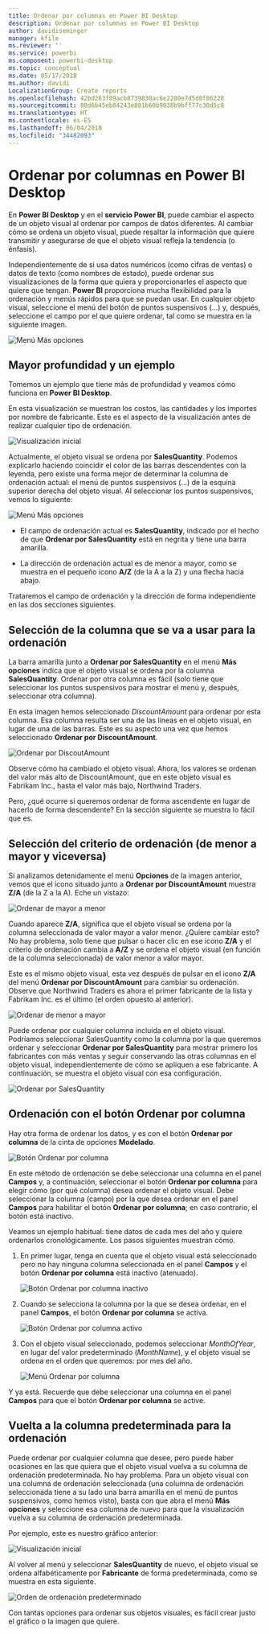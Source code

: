 ```yaml
---
title: Ordenar por columnas en Power BI Desktop
description: Ordenar por columnas en Power BI Desktop
author: davidiseminger
manager: kfile
ms.reviewer: ''
ms.service: powerbi
ms.component: powerbi-desktop
ms.topic: conceptual
ms.date: 05/17/2018
ms.author: davidi
LocalizationGroup: Create reports
ms.openlocfilehash: 42bd263f09acb8739830ac6e2280e7d5d0f86228
ms.sourcegitcommit: 80d6b45eb84243e801b60b9038b9bff77c30d5c8
ms.translationtype: HT
ms.contentlocale: es-ES
ms.lasthandoff: 06/04/2018
ms.locfileid: "34482093"
---
```

# <a name="sort-by-column-in-power-bi-desktop"></a>Ordenar por columnas en Power BI Desktop
En **Power BI Desktop** y en el **servicio Power BI**, puede cambiar el aspecto de un objeto visual al ordenar por campos de datos diferentes. Al cambiar cómo se ordena un objeto visual, puede resaltar la información que quiere transmitir y asegurarse de que el objeto visual refleja la tendencia (o énfasis).

Independientemente de si usa datos numéricos (como cifras de ventas) o datos de texto (como nombres de estado), puede ordenar sus visualizaciones de la forma que quiera y proporcionarles el aspecto que quiere que tengan.  **Power BI** proporciona mucha flexibilidad para la ordenación y menús rápidos para que se puedan usar. En cualquier objeto visual, seleccione el menú del botón de puntos suspensivos (...) y, después, seleccione el campo por el que quiere ordenar, tal como se muestra en la siguiente imagen.

![Menú Más opciones](media/desktop-sort-by-column/sortbycolumn_2.png)

## <a name="more-depth-and-an-example"></a>Mayor profundidad y un ejemplo
Tomemos un ejemplo que tiene más de profundidad y veamos cómo funciona en **Power BI Desktop**.

En esta visualización se muestran los costos, las cantidades y los importes por nombre de fabricante. Este es el aspecto de la visualización antes de realizar cualquier tipo de ordenación.

![Visualización inicial](media/desktop-sort-by-column/sortbycolumn_1.png)

Actualmente, el objeto visual se ordena por **SalesQuantity**. Podemos explicarlo haciendo coincidir el color de las barras descendentes con la leyenda, pero existe una forma mejor de determinar la columna de ordenación actual: el menú de puntos suspensivos (...) de la esquina superior derecha del objeto visual. Al seleccionar los puntos suspensivos, vemos lo siguiente:

![Menú Más opciones](media/desktop-sort-by-column/sortbycolumn_2.png)

* El campo de ordenación actual es **SalesQuantity**, indicado por el hecho de que **Ordenar por SalesQuantity** está en negrita y tiene una barra amarilla. 

* La dirección de ordenación actual es de menor a mayor, como se muestra en el pequeño icono **A/Z** (de la A a la Z) y una flecha hacia abajo.

Trataremos el campo de ordenación y la dirección de forma independiente en las dos secciones siguientes.

## <a name="selecting-which-column-to-use-for-sorting"></a>Selección de la columna que se va a usar para la ordenación
La barra amarilla junto a **Ordenar por SalesQuantity** en el menú **Más opciones** indica que el objeto visual se ordena por la columna **SalesQuantity**. Ordenar por otra columna es fácil (solo tiene que seleccionar los puntos suspensivos para mostrar el menú y, después, seleccionar otra columna).

En esta imagen hemos seleccionado *DiscountAmount* para ordenar por esta columna. Esa columna resulta ser una de las líneas en el objeto visual, en lugar de una de las barras. Este es su aspecto una vez que hemos seleccionado **Ordenar por DiscountAmount**.

![Ordenar por DiscoutAmount](media/desktop-sort-by-column/sortbycolumn_3.png)

Observe cómo ha cambiado el objeto visual. Ahora, los valores se ordenan del valor más alto de DiscountAmount, que en este objeto visual es Fabrikam Inc., hasta el valor más bajo, Northwind Traders. 

Pero, ¿qué ocurre si queremos ordenar de forma ascendente en lugar de hacerlo de forma descendente? En la sección siguiente se muestra lo fácil que es.

## <a name="selecting-the-sort-order---smallest-to-largest-largest-to-smallest"></a>Selección del criterio de ordenación (de menor a mayor y viceversa)
Si analizamos detenidamente el menú **Opciones** de la imagen anterior, vemos que el icono situado junto a **Ordenar por DiscountAmount** muestra **Z/A** (de la Z a la A). Eche un vistazo:

![Ordenar de mayor a menor](media/desktop-sort-by-column/sortbycolumn_4.png)

Cuando aparece **Z/A**, significa que el objeto visual se ordena por la columna seleccionada de valor mayor a valor menor. ¿Quiere cambiar esto? No hay problema, solo tiene que pulsar o hacer clic en ese icono **Z/A** y el criterio de ordenación cambia a **A/Z** y se ordena el objeto visual (en función de la columna seleccionada) de valor menor a valor mayor.

Este es el mismo objeto visual, esta vez después de pulsar en el icono **Z/A** del menú **Ordenar por DiscountAmount** para cambiar su ordenación. Observe que Northwind Traders es ahora el primer fabricante de la lista y Fabrikam Inc. es el último (el orden opuesto al anterior).

![Ordenar de menor a mayor](media/desktop-sort-by-column/sortbycolumn_5.png)

Puede ordenar por cualquier columna incluida en el objeto visual. Podríamos seleccionar SalesQuantity como la columna por la que queremos ordenar y seleccionar **Ordenar por SalesQuantity** para mostrar primero los fabricantes con más ventas y seguir conservando las otras columnas en el objeto visual, independientemente de cómo se apliquen a ese fabricante. A continuación, se muestra el objeto visual con esa configuración.

![Ordenar por SalesQuantity](media/desktop-sort-by-column/sortbycolumn_6.png)

## <a name="sort-using-the-sort-by-column-button"></a>Ordenación con el botón Ordenar por columna
Hay otra forma de ordenar los datos, y es con el botón **Ordenar por columna** de la cinta de opciones **Modelado**.

![Botón Ordenar por columna](media/desktop-sort-by-column/sortbycolumn_8.png)

En este método de ordenación se debe seleccionar una columna en el panel **Campos** y, a continuación, seleccionar el botón **Ordenar por columna** para elegir cómo (por qué columna) desea ordenar el objeto visual. Debe seleccionar la columna (campo) por la que desea ordenar en el panel **Campos** para habilitar el botón **Ordenar por columna**; en caso contrario, el botón está inactivo.

Veamos un ejemplo habitual: tiene datos de cada mes del año y quiere ordenarlos cronológicamente. Los pasos siguientes muestran cómo.

1. En primer lugar, tenga en cuenta que el objeto visual está seleccionado pero no hay ninguna columna seleccionada en el panel **Campos** y el botón **Ordenar por columna** está inactivo (atenuado).
   
   ![Botón Ordenar por columna inactivo](media/desktop-sort-by-column/sortbycolumn_9.png)

2. Cuando se selecciona la columna por la que se desea ordenar, en el panel **Campos**, el botón **Ordenar por columna** se activa.
   
   ![Botón Ordenar por columna activo](media/desktop-sort-by-column/sortbycolumn_10.png)
3. Con el objeto visual seleccionado, podemos seleccionar *MonthOfYear*, en lugar del valor predeterminado (*MonthName*), y el objeto visual se ordena en el orden que queremos: por mes del año.
   
   ![Menú Ordenar por columna](media/desktop-sort-by-column/sortbycolumn_11.png)

Y ya está. Recuerde que debe seleccionar una columna en el panel **Campos** para que el botón **Ordenar por columna** se active.

## <a name="getting-back-to-default-column-for-sorting"></a>Vuelta a la columna predeterminada para la ordenación
Puede ordenar por cualquier columna que desee, pero puede haber ocasiones en las que quiera que el objeto visual vuelva a su columna de ordenación predeterminada. No hay problema. Para un objeto visual con una columna de ordenación seleccionada (una columna de ordenación seleccionada tiene a su lado una barra amarilla en el menú de puntos suspensivos, como hemos visto), basta con que abra el menú **Más opciones** y seleccione esa columna de nuevo para que la visualización vuelva a su columna de ordenación predeterminada.

Por ejemplo, este es nuestro gráfico anterior:

![Visualización inicial](media/desktop-sort-by-column/sortbycolumn_6.png)

Al volver al menú y seleccionar **SalesQuantity** de nuevo, el objeto visual se ordena alfabéticamente por **Fabricante** de forma predeterminada, como se muestra en esta siguiente.

![Orden de ordenación predeterminado](media/desktop-sort-by-column/sortbycolumn_7.png)

Con tantas opciones para ordenar sus objetos visuales, es fácil crear justo el gráfico o la imagen que quiere.

